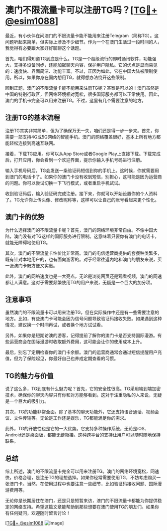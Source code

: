 # 澳门不限流量卡可以注册TG吗？[[TG💪+ @esim1088](https://t.me/s/esim1088)]

最近，有小伙伴在问澳门的不限流量卡能不能用来注册Telegram（简称TG）。这问题听起来简单，但实际上涉及不少细节。作为一个在澳门生活过一段时间的人，我觉得有必要跟大家好好聊聊这个话题。

首先，咱们得知道TG到底是什么。TG是一个超级流行的即时通讯软件，功能强大，支持多设备同步，还能加密聊天内容，保护用户隐私。它的优点是显而易见的：速度快、界面简洁、功能丰富。不过，正因为如此，它在中国大陆被限制使用。所以，如果你身在国内想用TG，就得想办法绕开这些限制。

回到正题，澳门的不限流量卡能不能用来注册TG呢？答案是可以的！澳门虽然是中国的特别行政区，但网络环境相对宽松，很多国际服务都可以正常使用。因此，澳门的手机卡完全可以用来注册TG。不过，这里有几个需要注意的地方。

## 注册TG的基本流程

注册TG其实非常简单，但为了确保万无一失，咱们还是得一步一步来。首先，你需要一部支持4G或5G网络的智能手机。澳门的网络覆盖很好，基本上所有地方都能轻松连接到高速互联网。

接着，下载TG应用。你可以从App Store或者Google Play上直接下载。下载完成后，打开应用，你会看到一个欢迎界面，提示你输入手机号码进行注册。

输入手机号码后，TG会发送一条验证码短信到你的手机上。这时候，你就需要用到澳门的电话卡了。如果你的澳门卡没有收到短信，别担心，这可能是因为运营商的问题。你可以尝试切换一下飞行模式，或者重启手机试试。

收到验证码后，输入验证码完成注册。接下来，你就可以开始设置你的个人资料了。TG允许你上传头像、修改昵称等，这样可以让自己的账号看起来更个性化。

## 澳门卡的优势

为什么选择澳门的不限流量卡呢？首先，澳门的网络环境非常自由。不像中国大陆，澳门没有对TG这样的国际服务进行限制。这意味着只要你有澳门的电话卡，就能无障碍地使用TG。

其次，澳门的不限流量卡性价比非常高。澳门的电信运营商提供的套餐种类繁多，既有针对本地用户的，也有面向游客的。对于经常往返内地和澳门的朋友来说，买一张澳门卡既方便又实惠。

此外，澳门的网络速度也是一大亮点。无论是浏览网页还是观看视频，澳门的网速都让人满意。这对于需要频繁使用TG的用户来说，无疑是一个巨大的加分项。

## 注意事项

虽然澳门的不限流量卡可以用来注册TG，但在实际操作中还是有一些需要注意的地方。比如，有些澳门卡可能会因为信号问题导致验证码接收失败。如果遇到这种情况，建议换一个时间再试，或者换个地方试试看。

另外，如果你是短期访澳的游客，记得提前了解你的澳门卡是否支持国际漫游。有些运营商会在国际漫游时收取额外费用，这可能会让你的使用成本上升。

最后，别忘了定期检查你的澳门卡余额。澳门的运营商通常会通过短信提醒用户充值，但为了保险起见，你最好自己也养成定期查看的习惯。

## TG的魅力与价值

说了这么多，TG到底有什么魅力呢？首先，它的安全性很高。TG采用端到端加密技术，确保你的聊天内容只有你和对方能够看到。这对于注重隐私的人来说，无疑是一个巨大的吸引力。

其次，TG的功能非常全面。除了基本的聊天功能外，它还支持语音通话、视频会议、文件传输等。无论是工作还是娱乐，TG都能满足你的需求。

此外，TG的开放性也是它的一大优势。它支持多种操作系统，无论是iOS、Android还是桌面版，都能无缝衔接。这种跨平台的支持让用户可以随时随地保持联系。

## 总结

综上所述，澳门的不限流量卡完全可以用来注册TG。澳门的网络环境宽松，网速快，价格合理，是注册TG的理想选择。如果你经常需要使用TG，不妨考虑购买一张澳门卡。当然，在使用过程中也要注意一些细节，比如验证码接收问题、国际漫游费用等。

无论你是长期居住在澳门，还是只是短暂来访，澳门的不限流量卡都能为你提供稳定的网络支持。希望这篇文章能帮助到那些想要在澳门使用TG的朋友们。如果你有任何疑问，欢迎随时留言讨论！

[[TG💪+ @esim1088](https://t.me/s/esim1088) ![Image](https://i.postimg.cc/4NQfJmqS/Snipaste-2025-05-13-00-14-12.png)]